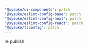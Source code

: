 ```yaml
---
'@sysuke/ui-components': patch
'@sysuke/eslint-config-base': patch
'@sysuke/eslint-config-next': patch
'@sysuke/eslint-config-react': patch
'@sysuke/tsconfig': patch
---
```


re publish
